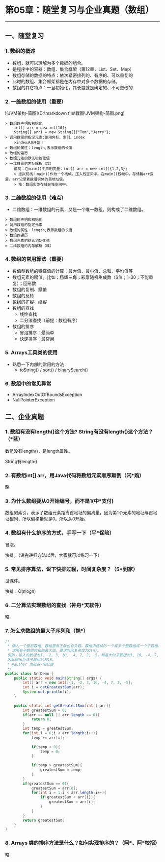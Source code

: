 # 第05章：随堂复习与企业真题（数组）

***

## 一、随堂复习

### 1. 数组的概述

- 数组，就可以理解为多个数据的组合。
- 是程序中的容器：数组、集合框架（第12章，List、Set、Map）
- 数组存储的数据的特点：依次紧密排列的、有序的、可以重复的
- 此时的数组、集合框架都是在内存中对多个数据的存储。
- 数组的其它特点：一旦初始化，其长度就是确定的、不可更改的

### 2. 一维数组的使用（重要）

![JVM架构-简图](D:\markdown file\截图\JVM架构-简图.png)

```
> 数组的声明和初始化
	int[] arr = new int[10];
	String[] arr1 = new String[]{"Tom","Jerry"};
> 调用数组的指定元素:使用角标、索引、index
	>index从0开始！
> 数组的属性：length,表示数组的长度
> 数组的遍历
> 数组元素的默认初始化值
> 一维数组的内存解析（难）
	前提：在main()中声明变量：int[] arr = new int[]{1,2,3};
	> 虚拟机栈：main()作为一个栈帧，压入栈空间中。在main()栈帧中，存储着arr变量。arr记录着数组实体的首地址值。
	> 堆：数组实体存储在堆空间中。
```

### 3. 二维数组的使用（难点）

- 二维数组：一维数组的元素，又是一个唯一数组，则构成了二维数组。

```
> 数组的声明和初始化
> 调用数组的指定元素
> 数组的属性：length,表示数组的长度
> 数组的遍历
> 数组元素的默认初始化值
> 二维数组的内存解析（难）
```

### 4. 数组的常用算法（重要）

- 数值型数组的特征值的计算：最大值、最小值、总和、平均值等
- 数组元素的赋值。比如：杨辉三角；彩票随机生成数（6位；1-30；不能重复）；回形数
- 数组的复制、赋值
- 数组的反转
- 数组的扩容、缩容
- 数组的查找
  - 线性查找
  - 二分法查找（前提：数组有序）
- 数组的排序
  - 冒泡排序：最简单
  - 快速排序：最常用

### 5. Arrays工具类的使用

- 熟悉一下内部的常用的方法
  - toString() / sort() / binarySearch()

### 6. 数组中的常见异常

- ArrayIndexOutOfBoundsException
- NullPointerException



## 二、企业真题

### 1. 数组有没有length()这个方法? String有没有length()这个方法？（*蓝）

数组没有length()，是length属性。

String有length()

### 2. 有数组int[] arr，用Java代码将数组元素顺序颠倒（闪*购）

略

### 3. 为什么数组要从0开始编号，而不是1(中*支付)

数组的索引，表示了数组元素距离首地址的偏离量。因为第1个元素的地址与首地址相同，所以偏移量就是0。所以从0开始。

### 4. 数组有什么排序的方式，手写一下（平*保险）

冒泡。

快排。（讲完递归方法以后，大家就可以练习一下）

### 5. 常见排序算法，说下快排过程，时间复杂度？（5*到家）

见课件。

快排：O(nlogn)

### 6. 二分算法实现数组的查找（神舟*天软件）

略

### 7. 怎么求数组的最大子序列和（携*）

```java
/*
 * 输入一个整形数组，数组里有正数也有负数。数组中连续的一个或多个整数组成一个子数组，每个子数组都有一个和。
 * 求所有子数组的和的最大值。要求时间复杂度为O(n)。
 例如：输入的数组为1, -2, 3, 10, -4, 7, 2, -5，和最大的子数组为3, 10, -4, 7, 2，
 因此输出为该子数组的和18。
 * @author 尚硅谷-宋红康
 */
public class ArrDemo {
	public static void main(String[] args) {
		int[] arr = new int[]{1, -2, 3, 10, -4, 7, 2, -5};
		int i = getGreatestSum(arr);
		System.out.println(i);
	}
	
	public static int getGreatestSum(int[] arr){
		int greatestSum = 0;
		if(arr == null || arr.length == 0){
			return 0;
		}
		int temp = greatestSum;
		for(int i = 0;i < arr.length;i++){
			temp += arr[i];
			
			if(temp < 0){
				temp = 0;
			}
			
			if(temp > greatestSum){
				greatestSum = temp;
			}
		}
		if(greatestSum == 0){
			greatestSum = arr[0];
			for(int i = 1;i < arr.length;i++){
				if(greatestSum < arr[i]){
					greatestSum = arr[i];
				}
			}
		}
		return greatestSum;
	}
}
```



### 8. Arrays 类的排序方法是什么？如何实现排序的？（阿\*、阿*校招）

略